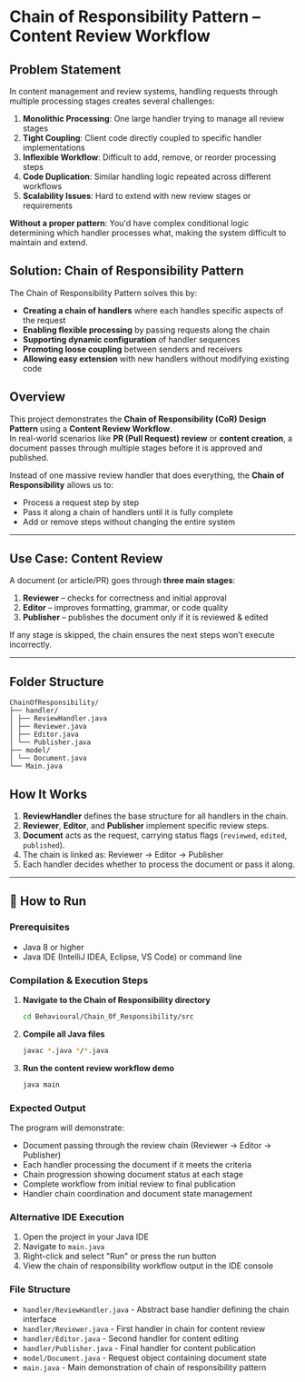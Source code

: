 # Chain of Responsibility Pattern – Content Review Workflow

## Problem Statement
In content management and review systems, handling requests through multiple processing stages creates several challenges:

1. **Monolithic Processing**: One large handler trying to manage all review stages
2. **Tight Coupling**: Client code directly coupled to specific handler implementations
3. **Inflexible Workflow**: Difficult to add, remove, or reorder processing steps
4. **Code Duplication**: Similar handling logic repeated across different workflows
5. **Scalability Issues**: Hard to extend with new review stages or requirements

**Without a proper pattern**: You'd have complex conditional logic determining which handler processes what, making the system difficult to maintain and extend.

## Solution: Chain of Responsibility Pattern
The Chain of Responsibility Pattern solves this by:
- **Creating a chain of handlers** where each handles specific aspects of the request
- **Enabling flexible processing** by passing requests along the chain
- **Supporting dynamic configuration** of handler sequences
- **Promoting loose coupling** between senders and receivers
- **Allowing easy extension** with new handlers without modifying existing code

## Overview
This project demonstrates the **Chain of Responsibility (CoR) Design Pattern** using a **Content Review Workflow**.  
In real-world scenarios like **PR (Pull Request) review** or **content creation**, a document passes through multiple stages before it is approved and published.  

Instead of one massive review handler that does everything, the **Chain of Responsibility** allows us to:  
- Process a request step by step  
- Pass it along a chain of handlers until it is fully complete  
- Add or remove steps without changing the entire system  

---

## Use Case: Content Review
A document (or article/PR) goes through **three main stages**:  
1. **Reviewer** – checks for correctness and initial approval  
2. **Editor** – improves formatting, grammar, or code quality  
3. **Publisher** – publishes the document only if it is reviewed & edited  

If any stage is skipped, the chain ensures the next steps won’t execute incorrectly.  

---

## Folder Structure
```
ChainOfResponsibility/
├── handler/
│ ├── ReviewHandler.java 
│ ├── Reviewer.java 
│ ├── Editor.java
│ └── Publisher.java
├── model/
│ └── Document.java
└── Main.java
```

## How It Works
1. **ReviewHandler** defines the base structure for all handlers in the chain.  
2. **Reviewer**, **Editor**, and **Publisher** implement specific review steps.  
3. **Document** acts as the request, carrying status flags (`reviewed`, `edited`, `published`).  
4. The chain is linked as: Reviewer → Editor → Publisher
5. Each handler decides whether to process the document or pass it along.

---

## 🚀 How to Run

### Prerequisites
- Java 8 or higher
- Java IDE (IntelliJ IDEA, Eclipse, VS Code) or command line

### Compilation & Execution Steps

1. **Navigate to the Chain of Responsibility directory**
   ```bash
   cd Behavioural/Chain_Of_Responsibility/src
   ```

2. **Compile all Java files**
   ```bash
   javac *.java */*.java
   ```

3. **Run the content review workflow demo**
   ```bash
   java main
   ```

### Expected Output
The program will demonstrate:
- Document passing through the review chain (Reviewer → Editor → Publisher)
- Each handler processing the document if it meets the criteria
- Chain progression showing document status at each stage
- Complete workflow from initial review to final publication
- Handler chain coordination and document state management

### Alternative IDE Execution
1. Open the project in your Java IDE
2. Navigate to `main.java`
3. Right-click and select "Run" or press the run button
4. View the chain of responsibility workflow output in the IDE console

### File Structure
- `handler/ReviewHandler.java` - Abstract base handler defining the chain interface
- `handler/Reviewer.java` - First handler in chain for content review
- `handler/Editor.java` - Second handler for content editing
- `handler/Publisher.java` - Final handler for content publication
- `model/Document.java` - Request object containing document state
- `main.java` - Main demonstration of chain of responsibility pattern  